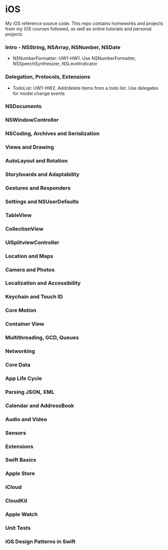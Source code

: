 # iOS
My iOS reference source code. This repo contains homeworks and projects from my iOS courses followed, as well as online tutorials and personal projects

### Intro - NSString, NSArray, NSNumber, NSDate
- NSNumberFormatter: UW1-HW1. Use NSNumberFormatter, NSSpeechSynthesizer, NSLevelIndicator

### Delegation, Protocols, Extensions
- TodoList: UW1-HW2. Add/delete items from a todo list. Use delegates for model change events

### NSDocuments
### NSWindowController
### NSCoding, Archives and Serialization
### Views and Drawing
### AutoLayout and Rotation
### Storyboards and Adaptability
### Gestures and Responders
### Settings and NSUserDefaults
### TableView
### CollectionView
### UISplitviewController
### Location and Maps
### Camera and Photos
### Localization and Accessibility
### Keychain and Touch ID
### Core Motion
### Container View
### Multithreading, GCD, Queues
### Networking
### Core Data
### App Life Cycle
### Parsing JSON, XML
### Calendar and AddressBook
### Audio and Video
### Sensors
### Extensions
### Swift Basics
### Apple Store
### iCloud
### CloudKit
### Apple Watch
### Unit Tests
### iOS Design Patterns in Swift
